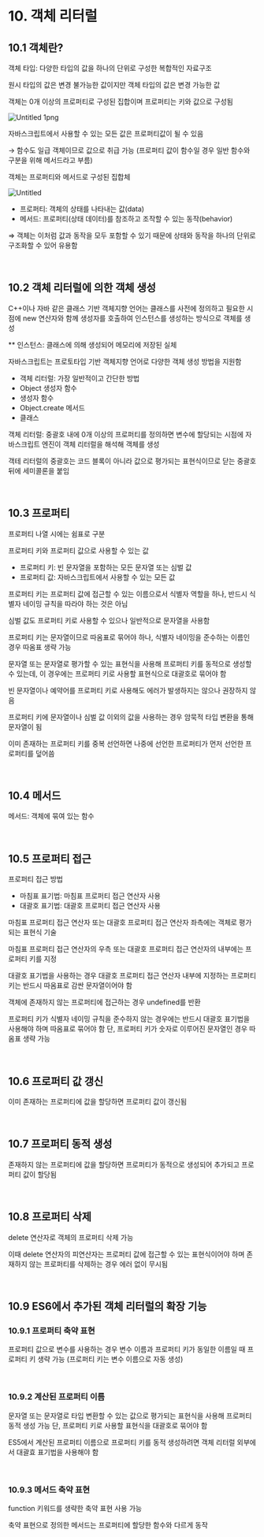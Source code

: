 # 10. 객체 리터럴

## 10.1 객체란?

객체 타입: 다양한 타입의 값을 하나의 단위로 구성한 복합적인 자료구조

원시 타입의 값은 변경 불가능한 값이지만 객체 타입의 값은 변경 가능한 값

객체는 0개 이상의 프로퍼티로 구성된 집합이며 프로퍼티는 키와 값으로 구성됨

![Untitled 1png](https://github.com/eunhye3333/TIL/assets/77559262/8c14c476-da8a-4078-b92e-724733b5e7c4)

자바스크립트에서 사용할 수 있는 모든 값은 프로퍼티값이 될 수 있음

→ 함수도 일급 객체이므로 값으로 취급 가능 (프로퍼티 값이 함수일 경우 일반 함수와 구분을 위해 메서드라고 부름)

객체는 프로퍼티와 메서드로 구성된 집합체

![Untitled](https://github.com/eunhye3333/TIL/assets/77559262/f98859b9-e489-42c4-933d-60333a36a1c2)

- 프로퍼티: 객체의 상태를 나타내는 값(data)
- 메서드: 프로퍼티(상태 데이터)를 참조하고 조작할 수 있는 동작(behavior)

⇒ 객체는 이처럼 값과 동작을 모두 포함할 수 있기 때문에 상태와 동작을 하나의 단위로 구조화할 수 있어 유용함

<br>

## 10.2 객체 리터럴에 의한 객체 생성

C++이나 자바 같은 클래스 기반 객체지향 언어는 클래스를 사전에 정의하고 필요한 시점에 new 연산자와 함께 생성자를 호출하여 인스턴스를 생성하는 방식으로 객체를 생성

** 인스턴스: 클래스에 의해 생성되어 메모리에 저장된 실체

자바스크립트는 프로토타입 기반 객체지향 언어로 다양한 객체 생성 방법을 지원함

- 객체 리터럴: 가장 일반적이고 간단한 방법
- Object 생성자 함수
- 생성자 함수
- Object.create 메서드
- 클래스

객체 리터럴: 중괄호 내에 0개 이상의 프로퍼티를 정의하면 변수에 할당되는 시점에 자바스크립트 엔진이 객체 리터럴을 해석해 객체를 생성

객테 리터럴의 중괄호는 코드 블록이 아니라 값으로 평가되는 표현식이므로 닫는 중괄호 뒤에 세미콜론을 붙임

<br>

## 10.3 프로퍼티

프로퍼티 나열 시에는 쉼표로 구분

프로퍼티 키와 프로퍼티 값으로 사용할 수 있는 값

- 프로퍼티 키: 빈 문자열을 포함하는 모든 문자열 또는 심벌 값
- 프로퍼티 값: 자바스크립트에서 사용할 수 있는 모든 값

프로퍼티 키는 프로퍼티 값에 접근할 수 있는 이름으로서 식별자 역할을 하나, 반드시 식별자 네이밍 규칙을 따라야 하는 것은 아님

심벌 값도 프로퍼티 키로 사용할 수 있으나 일반적으로 문자열을 사용함

프로퍼티 키는 문자열이므로 따옴표로 묶어야 하나, 식별자 네이밍을 준수하는 이름인 경우 따옴표 생략 가능

문자열 또는 문자열로 평가할 수 있는 표현식을 사용해 프로퍼티 키를 동적으로 생성할 수 있는데, 이 경우에는 프로퍼티 키로 사용할 표현식으로 대괄호로 묶어야 함

빈 문자열이나 예약어를 프로퍼티 키로 사용해도 에러가 발생하지는 않으나 권장하지 않음

프로퍼티 키에 문자열이나 심벌 값 이외의 값을 사용하는 경우 암묵적 타입 변환을 통해 문자열이 됨

이미 존재하는 프로퍼티 키를 중복 선언하면 나중에 선언한 프로퍼티가 먼저 선언한 프로퍼티를 덮어씀

<br>

## 10.4 메서드

메서드: 객체에 묶여 있는 함수

<br>

## 10.5 프로퍼티 접근

프로퍼티 접근 방법

- 마침표 표기법: 마침표 프로퍼티 접근 연산자 사용
- 대괄호 표기법: 대괄호 프로퍼티 접근 연산자 사용

마침표 프로퍼티 접근 연산자 또는 대괄호 프로퍼티 접근 연산자 좌측에는 객체로 평가되는 표현식 기술

마침표 프로퍼티 접근 연산자의 우측 또는 대괄호 프로퍼티 접근 연산자의 내부에는 프로퍼티 키를 지정

대괄호 표기법을 사용하는 경우 대괄호 프로퍼티 접근 연산자 내부에 지정하는 프로퍼티 키는 반드시 따옴표로 감싼 문자열이어야 함

객체에 존재하지 않는 프로퍼티에 접근하는 경우 undefined를 반환

프로퍼티 키가 식별자 네이밍 규칙을 준수하지 않는 경우에는 반드시 대괄호 표기법을 사용해야 하며 따옴표로 묶어야 함 단, 프로퍼티 키가 숫자로 이루어진 문자열인 경우 따옴표 생략 가능

<br>

## 10.6 프로퍼티 값 갱신

이미 존재하는 프로퍼티에 값을 할당하면 프로퍼티 값이 갱신됨

<br>

## 10.7 프로퍼티 동적 생성

존재하지 않는 프로퍼티에 값을 할당하면 프로퍼티가 동적으로 생성되어 추가되고 프로퍼티 값이 할당됨

<br>

## 10.8 프로퍼티 삭제

delete 연산자로 객체의 프로퍼티 삭제 가능

이때 delete 연산자의 피연산자는 프로퍼티 값에 접근할 수 있는 표현식이어야 하며 존재하지 않는 프로퍼티를 삭제하는 경우 에러 없이 무시됨

<br>

## 10.9 ES6에서 추가된 객체 리터럴의 확장 기능

### 10.9.1 프로퍼티 축약 표현

프로퍼티 값으로 변수를 사용하는 경우 변수 이름과 프로퍼티 키가 동일한 이름일 때 프로퍼티 키 생략 가능 (프로퍼티 키는 변수 이름으로 자동 생성)

<br>

### 10.9.2 계산된 프로퍼티 이름

문자열 또는 문자열로 타입 변환할 수 있는 값으로 평가되는 표현식을 사용해 프로퍼티 동적 생성 가능 단, 프로퍼티 키로 사용할 표현식을 대괄호로 묶어야 함

ES5에서 계산된 프로퍼티 이름으로 프로퍼티 키를 동적 생성하려면 객체 리터럴 외부에서 대괄효 표기법을 사용해야 함

<br>

### 10.9.3 메서드 축약 표현

function 키워드를 생략한 축약 표현 사용 가능

축약 표현으로 정의한 메서드는 프로퍼티에 할당한 함수와 다르게 동작